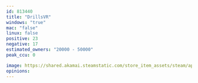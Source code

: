 ```yaml
---
id: 813440
title: "DrillsVR"
windows: "true"
mac: "false"
linux: false
positive: 23
negative: 17
estimated_owners: "20000 - 50000"
peak_ccu: 0

image: https://shared.akamai.steamstatic.com/store_item_assets/steam/apps/813440/header.jpg?t=1534466737
opinions:
---
```


